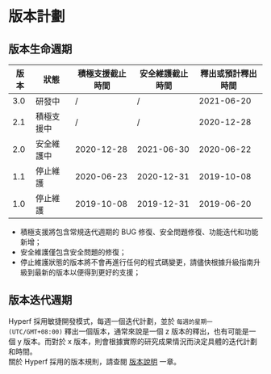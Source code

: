 # 版本計劃

## 版本生命週期

| 版本 | 狀態       | 積極支援截止時間 | 安全維護截止時間 | 釋出或預計釋出時間 |
| ---- | ---------- | ---------------- | ---------------- | ------------------ |
| 3.0  | 研發中     | /                | /                | 2021-06-20         |
| 2.1  | 積極支援中 | /                | /                | 2020-12-28         |
| 2.0  | 安全維護中 | 2020-12-28       | 2021-06-30       | 2020-06-22         |
| 1.1  | 停止維護   | 2020-06-23       | 2020-12-31       | 2019-10-08         |
| 1.0  | 停止維護   | 2019-10-08       | 2019-12-31       | 2019-06-20         |

* 積極支援將包含常規迭代週期的 BUG 修復、安全問題修復、功能迭代和功能新增；
* 安全維護僅包含安全問題的修復；
* 停止維護狀態的版本將不會再進行任何的程式碼變更，請儘快根據升級指南升級到最新的版本以便得到更好的支援；


## 版本迭代週期

Hyperf 採用敏捷開發模式，每週一個迭代計劃，並於 `每週的星期一 (UTC/GMT+08:00)` 釋出一個版本，通常來說是一個 z 版本的釋出，也有可能是一個 y 版本。而對於 x 版本，則會根據實際的研究成果情況而決定具體的迭代計劃和時間。   
關於 Hyperf 採用的版本規則，請查閱 [版本說明](zh-tw/versions.md) 一章。
